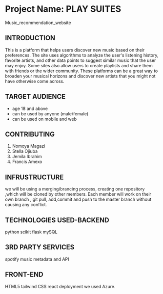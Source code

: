 # Project Name: PLAY SUITES
Music_recommendation_website
## INTRODUCTION
This is a platform that helps users   discover new music based on their preferences. The site uses algorithms to analyze the user's listening history, favorite artists, and other data points to suggest similar music that the user may enjoy. Some sites also allow users to create playlists and share them with friends or the wider community. These platforms can be a great way to broaden your musical horizons and discover new artists that you might not have otherwise come across.

## TARGET AUDIENCE
 * age 18 and above
 * can be used by anyone (male/female)
 * can be used on mobile and web
## CONTRIBUTING
1. Nomoya Magazi
2. Stella Ojiuba
3. Jemila Ibrahim
4. Francis Amexo

## INFRUSTRUCTURE
 we will be using a merging/brancing process, creating one repository ,which will be cloned by other members. Each member will work on their own branch , git pull, add,commit and push to the master branch without causing any conflict.
## TECHNOLOGIES USED-BACKEND
 python
 scikit
 flask
 mySQL
## 3RD PARTY SERVICES
spotify music metadata and API
## FRONT-END
 HTML5
 tailwind CSS
 react
deployment we used Azure.
